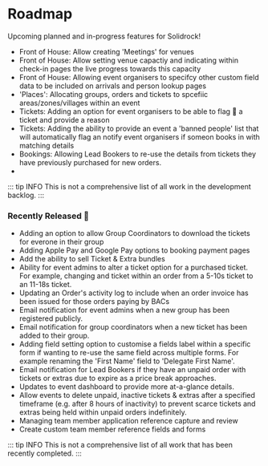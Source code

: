 # Roadmap

Upcoming planned and in-progress features for Solidrock!

-   Front of House: Allow creating 'Meetings' for venues
-   Front of House: Allow setting venue capactiy and indicating within check-in pages the live progress towards this capacity
-   Front of House: Allowing event organisers to specifcy other custom field data to be included on arrivals and person lookup pages
-   'Places': Allocating groups, orders and tickets to spcefiic areas/zones/villages within an event
-   Tickets: Adding an option for event organisers to be able to flag 🚩 a ticket and provide a reason
-   Tickets: Adding the ability to provide an event a 'banned people' list that will automatically flag an notify event organisers if someon books in with matching details
-   Bookings: Allowing Lead Bookers to re-use the details from tickets they have previously purchased for new orders.
-

::: tip INFO
This is not a comprehensive list of all work in the development backlog.
:::

### Recently Released 🎉

-   Adding an option to allow Group Coordinators to download the tickets for everone in their group
-   Adding Apple Pay and Google Pay options to booking payment pages
-   Add the ability to sell Ticket & Extra bundles
-   Ability for event admins to alter a ticket option for a purchased ticket. For example, changing and ticket within an order from a 5-10s ticket to an 11-18s ticket.
-   Updating an Order's activity log to include when an order invoice has been issued for those orders paying by BACs
-   Email notification for event admins when a new group has been registered publicly.
-   Email notification for group coordinators when a new ticket has been added to their group.
-   Adding field setting option to customise a fields label within a specific form if wanting to re-use the same field across multiple forms. For example renaming the 'First Name' field to 'Delegate First Name'.
-   Email notification for Lead Bookers if they have an unpaid order with tickets or extras due to expire as a price break approaches.
-   Updates to event dashboard to provide more at-a-glance details.
-   Allow events to delete unpaid, inactive tickets & extras after a specified timeframe (e.g. after 8 hours of inactivity) to prevent scarce tickets and extras being held within unpaid orders indefinitely.
-   Managing team member application reference capture and review
-   Create custom team member reference fields and forms

::: tip INFO
This is not a comprehensive list of all work that has been recently completed.
:::
